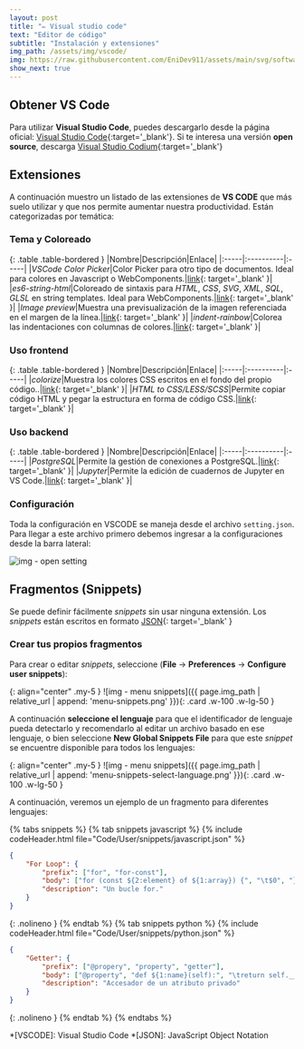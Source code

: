 ```yaml
---
layout: post
title: "✏️ Visual studio code"
text: "Editor de código"
subtitle: "Instalación y extensiones"
img_path: /assets/img/vscode/
img: https://raw.githubusercontent.com/EniDev911/assets/main/svg/software/code.visualstudio.svg
show_next: true
---
```


## Obtener VS Code

Para utilizar **Visual Studio Code**, puedes descargarlo desde la página oficial: [Visual Studio Code](https://code.visualstudio.com/){:target='_blank'}. Si te interesa una versión **open source**, descarga [Visual Studio Codium](https://vscodium.com/){:target='_blank'}

## Extensiones

A continuación muestro un listado de las extensiones de **VS CODE** que más suelo utilizar y que nos permite aumentar nuestra productividad. Están categorizadas por temática:


### Tema y Coloreado

<div class="table-responsive" markdown="1">

{: .table .table-bordered  }
|Nombre|Descripción|Enlace|
|:-----|:----------|:-----|
|*VSCode Color Picker*|Color Picker para otro tipo de documentos. Ideal para colores en Javascript o WebComponents.|[link](https://marketplace.visualstudio.com/items?itemName=AntiAntiSepticeye.vscode-color-picker){: target='_blank' }|
|*es6-string-html*|Coloreado de sintaxis para *HTML*, *CSS*, *SVG*, *XML*, *SQL*, *GLSL* en string templates. Ideal para WebComponents.|[link](https://marketplace.visualstudio.com/items?itemName=Tobermory.es6-string-html){: target='_blank' }|
|*Image preview*|Muestra una previsualización de la imagen referenciada en el margen de la línea.|[link](https://marketplace.visualstudio.com/items?itemName=kisstkondoros.vscode-gutter-preview){: target='_blank' }|
|*indent-rainbow*|Colorea las indentaciones con columnas de colores.|[link](https://marketplace.visualstudio.com/items?itemName=oderwat.indent-rainbow){: target='_blank' }|

</div>

### Uso frontend

<div class="table-responsive" markdown="1">

{: .table .table-bordered  }
|Nombre|Descripción|Enlace|
|:-----|:----------|:-----|
|*colorize*|Muestra los colores CSS escritos en el fondo del propio código..|[link](https://marketplace.visualstudio.com/items?itemName=kamikillerto.vscode-colorize){: target='_blank' }|
|*HTML to CSS/LESS/SCSS*|Permite copiar código HTML y pegar la estructura en forma de código CSS.|[link](https://marketplace.visualstudio.com/items?itemName=tautvydasderzinskas.vscode-html-to-css){: target='_blank' }|

</div>


### Uso backend

<div class="table-responsive" markdown="1">

{: .table .table-bordered  }
|Nombre|Descripción|Enlace|
|:-----|:----------|:-----|
|*PostgreSQL*|Permite la gestión de conexiones a PostgreSQL.|[link](https://marketplace.visualstudio.com/items?itemName=ckolkman.vscode-postgres){: target='_blank' }|
|*Jupyter*|Permite la edición de cuadernos de Jupyter en VS Code.|[link](https://marketplace.visualstudio.com/items?itemName=ms-toolsai.jupyter){: target='_blank' }|

</div>


### Configuración

Toda la configuración en VSCODE se maneja desde el archivo `setting.json`. Para llegar a este archivo primero debemos ingresar a la configuraciones desde la barra lateral:

![img - open setting](https://enidev911.github.io/fullstackjsg33/src/guides/vs-code/use-guide/assets/img/file/settings1.png)


## Fragmentos (Snippets)

Se puede definir fácilmente *snippets* sin usar ninguna extensión. Los *snippets* están escritos en formato [JSON](http://www.json.org/json-es){: target='_blank' }


### Crear tus propios fragmentos

Para crear o editar *snippets*, seleccione (**File** -> **Preferences** -> **Configure user snippets**):

{: align="center" .my-5 }
![img - menu snippets]({{ page.img_path | relative_url | append: 'menu-snippets.png' }}){: .card .w-100 .w-lg-50 }

A continuación **seleccione el lenguaje** para que el identificador de lenguaje pueda detectarlo y recomendarlo al editar un archivo basado en ese lenguaje, o bien seleccione **New Global Snippets File** para que este *snippet* se encuentre disponible para todos los lenguajes:

{: align="center" .my-5 }
![img - menu snippets]({{ page.img_path | relative_url | append: 'menu-snippets-select-language.png' }}){: .card .w-100 .w-lg-50 }

A continuación, veremos un ejemplo de un fragmento para diferentes lenguajes:



{% tabs snippets %}
{% tab snippets javascript %}
{% include codeHeader.html file="Code/User/snippets/javascript.json" %}
```json
{
	"For Loop": {
		"prefix": ["for", "for-const"],
		"body": ["for (const ${2:element} of ${1:array}) {", "\t$0", "}"],
		"description": "Un bucle for."
	}
}
```
{: .nolineno }
{% endtab %}
{% tab snippets python %}
{% include codeHeader.html file="Code/User/snippets/python.json" %}
```json
{
	"Getter": {
		"prefix": ["@propery", "property", "getter"],
		"body": ["@property", "def ${1:name}(self):", "\treturn self.__${1:name}"],
		"description": "Accesador de un atributo privado"
	}
}
```
{: .nolineno }
{% endtab %}
{% endtabs %}


*[VSCODE]: Visual Studio Code
*[JSON]: JavaScript Object Notation